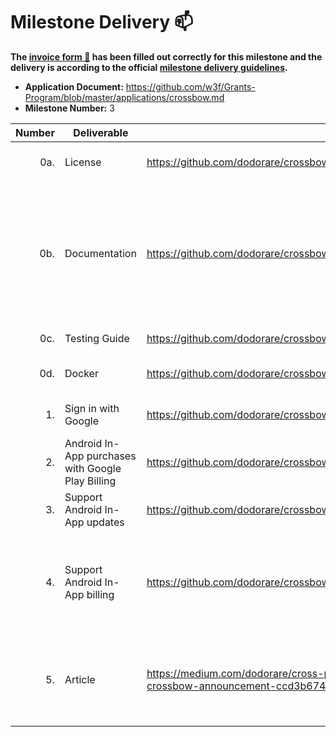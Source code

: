 # Milestone Delivery :mailbox:

**The [invoice form :pencil:](https://docs.google.com/forms/d/e/1FAIpQLSfmNYaoCgrxyhzgoKQ0ynQvnNRoTmgApz9NrMp-hd8mhIiO0A/viewform) has been filled out correctly for this milestone and the delivery is according to the official [milestone delivery guidelines](https://github.com/w3f/Grants-Program/blob/master/docs/milestone-deliverables-guidelines.md).**

* **Application Document:** https://github.com/w3f/Grants-Program/blob/master/applications/crossbow.md
* **Milestone Number:** 3

| Number | Deliverable | Link | Notes |
| -----: | ----------- | ------------- | ------------- |
| 0a. | License | https://github.com/dodorare/crossbow#license | Apache License 2.0 or MIT |
| 0b. | Documentation | https://github.com/dodorare/crossbow/tree/v0.2.1/docs/src | [admob](https://github.com/dodorare/crossbow/tree/v0.2.1/plugins/admob-android), [play-billing](https://github.com/dodorare/crossbow/tree/v0.2.1/plugins/play-billing), [play-core](https://github.com/dodorare/crossbow/tree/v0.2.1/plugins/play-core), [play-games-services](https://github.com/dodorare/crossbow/tree/v0.2.1/plugins/play-games-services), [how-to-create-plugins](https://crossbow.dodorare.com/crossbow/android-plugins.html), [code](https://docs.rs/crossbow/latest/crossbow/) |
| 0c. | Testing Guide | https://github.com/dodorare/crossbow/blob/v0.2.1/crossbundle/cli/tests/ | [integration tests](https://github.com/dodorare/crossbow/blob/v0.2.1/crossbundle/cli/tests/build_gradle.rs), [ci](https://github.com/dodorare/crossbow/blob/v0.2.1/.github/workflows/ci.yml) |
| 0d. | Docker | https://github.com/dodorare/crossbow/blob/v0.2.1/.github/docker/crossbundle.Dockerfile | [dockerfile](https://github.com/dodorare/crossbow/blob/v0.2.1/.github/docker/crossbundle.Dockerfile), [docker image](https://github.com/dodorare/crossbow/pkgs/container/crossbundle) |
| 1. | Sign in with Google | https://github.com/dodorare/crossbow/tree/v0.2.1/plugins/play-games-services | [crossbow plugin](https://github.com/dodorare/crossbow/tree/v0.2.1/plugins/play-games-services), [example](https://github.com/dodorare/crossbow/tree/v0.2.1/examples/crossbow-plugins) |
| 2. | Android In-App purchases with Google Play Billing | https://github.com/dodorare/crossbow/tree/v0.2.1/plugins/play-billing | [crossbow plugin](https://github.com/dodorare/crossbow/tree/v0.2.1/plugins/play-billing), [example](https://github.com/dodorare/crossbow/tree/v0.2.1/examples/crossbow-plugins) |
| 3. | Support Android In-App updates | https://github.com/dodorare/crossbow/tree/v0.2.1/plugins/play-core | [crossbow plugin](https://github.com/dodorare/crossbow/tree/v0.2.1/plugins/play-core), [example](https://github.com/dodorare/crossbow/tree/v0.2.1/examples/crossbow-plugins) |
| 4. | Support Android In-App billing | https://github.com/dodorare/crossbow/tree/v0.2.1/plugins/play-billing | Google now supports only [Play Billing](https://developer.android.com/google/play/billing) - [crossbow plugin](https://github.com/dodorare/crossbow/tree/v0.2.1/plugins/play-billing), [example](https://github.com/dodorare/crossbow/tree/v0.2.1/examples/crossbow-plugins) |
| 5. | Article | https://medium.com/dodorare/cross-platform-build-tools-and-toolkit-for-games-crossbow-announcement-ccd3b674b7c0 | [Article](https://medium.com/dodorare/cross-platform-build-tools-and-toolkit-for-games-crossbow-announcement-ccd3b674b7c0), [how-to-create-plugins](https://crossbow.dodorare.com/crossbow/android-plugins.html), [how-to-add-sign-in](https://github.com/dodorare/crossbow/tree/main/plugins/play-games-services#getting-started) |
